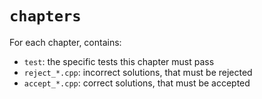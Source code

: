 # `chapters`

For each chapter, contains:

 * `test`: the specific tests this chapter must pass
 * `reject_*.cpp`: incorrect solutions, that must be rejected
 * `accept_*.cpp`: correct solutions, that must be accepted

